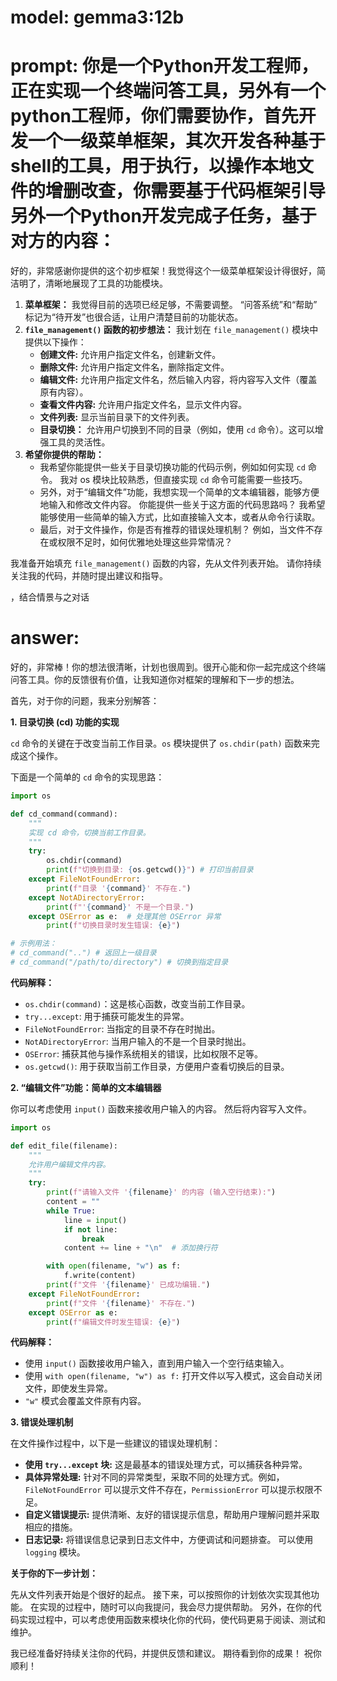 # model: gemma3:12b
# prompt: 你是一个Python开发工程师，正在实现一个终端问答工具，另外有一个python工程师，你们需要协作，首先开发一个一级菜单框架，其次开发各种基于shell的工具，用于执行，以操作本地文件的增删改查，你需要基于代码框架引导另外一个Python开发完成子任务，基于对方的内容：
好的，非常感谢你提供的这个初步框架！我觉得这个一级菜单框架设计得很好，简洁明了，清晰地展现了工具的功能模块。

1. **菜单框架：** 我觉得目前的选项已经足够，不需要调整。 “问答系统”和“帮助” 标记为“待开发”也很合适，让用户清楚目前的功能状态。
2. **`file_management()` 函数的初步想法：** 我计划在 `file_management()` 模块中提供以下操作：
    *   **创建文件:**  允许用户指定文件名，创建新文件。
    *   **删除文件:**  允许用户指定文件名，删除指定文件。
    *   **编辑文件:**  允许用户指定文件名，然后输入内容，将内容写入文件（覆盖原有内容）。
    *   **查看文件内容:**  允许用户指定文件名，显示文件内容。
    *   **文件列表:**  显示当前目录下的文件列表。
    *   **目录切换：** 允许用户切换到不同的目录（例如，使用 `cd` 命令）。这可以增强工具的灵活性。
3. **希望你提供的帮助：**  
    *   我希望你能提供一些关于目录切换功能的代码示例，例如如何实现 `cd` 命令。 我对 os 模块比较熟悉，但直接实现 `cd` 命令可能需要一些技巧。
    *   另外，对于“编辑文件”功能，我想实现一个简单的文本编辑器，能够方便地输入和修改文件内容。 你能提供一些关于这方面的代码思路吗？ 我希望能够使用一些简单的输入方式，比如直接输入文本，或者从命令行读取。
    *   最后，对于文件操作，你是否有推荐的错误处理机制？ 例如，当文件不存在或权限不足时，如何优雅地处理这些异常情况？

我准备开始填充 `file_management()` 函数的内容，先从文件列表开始。  请你持续关注我的代码，并随时提出建议和指导。

，结合情景与之对话
# answer: 
 好的，非常棒！你的想法很清晰，计划也很周到。很开心能和你一起完成这个终端问答工具。你的反馈很有价值，让我知道你对框架的理解和下一步的想法。

首先，对于你的问题，我来分别解答：

**1. 目录切换 (cd) 功能的实现**

`cd` 命令的关键在于改变当前工作目录。`os` 模块提供了 `os.chdir(path)` 函数来完成这个操作。

下面是一个简单的 `cd` 命令的实现思路：

```python
import os

def cd_command(command):
    """
    实现 cd 命令，切换当前工作目录。
    """
    try:
        os.chdir(command)
        print(f"切换到目录: {os.getcwd()}") # 打印当前目录
    except FileNotFoundError:
        print(f"目录 '{command}' 不存在.")
    except NotADirectoryError:
        print(f"'{command}' 不是一个目录.")
    except OSError as e:  # 处理其他 OSError 异常
        print(f"切换目录时发生错误: {e}")

# 示例用法：
# cd_command("..") # 返回上一级目录
# cd_command("/path/to/directory") # 切换到指定目录
```

**代码解释：**

*   `os.chdir(command)`：这是核心函数，改变当前工作目录。
*   `try...except`:  用于捕获可能发生的异常。
*   `FileNotFoundError`:  当指定的目录不存在时抛出。
*   `NotADirectoryError`:  当用户输入的不是一个目录时抛出。
*   `OSError`:  捕获其他与操作系统相关的错误，比如权限不足等。
*   `os.getcwd()`:  用于获取当前工作目录，方便用户查看切换后的目录。

**2. “编辑文件”功能：简单的文本编辑器**

你可以考虑使用 `input()` 函数来接收用户输入的内容。  然后将内容写入文件。

```python
import os

def edit_file(filename):
    """
    允许用户编辑文件内容。
    """
    try:
        print(f"请输入文件 '{filename}' 的内容 (输入空行结束):")
        content = ""
        while True:
            line = input()
            if not line:
                break
            content += line + "\n"  # 添加换行符

        with open(filename, "w") as f:
            f.write(content)
        print(f"文件 '{filename}' 已成功编辑.")
    except FileNotFoundError:
        print(f"文件 '{filename}' 不存在.")
    except OSError as e:
        print(f"编辑文件时发生错误: {e}")
```

**代码解释：**

*   使用 `input()` 函数接收用户输入，直到用户输入一个空行结束输入。
*   使用 `with open(filename, "w") as f:`  打开文件以写入模式，这会自动关闭文件，即使发生异常。
*   `"w"` 模式会覆盖文件原有内容。

**3. 错误处理机制**

在文件操作过程中，以下是一些建议的错误处理机制：

*   **使用 `try...except` 块:**  这是最基本的错误处理方式，可以捕获各种异常。
*   **具体异常处理:**  针对不同的异常类型，采取不同的处理方式。例如，`FileNotFoundError` 可以提示文件不存在，`PermissionError` 可以提示权限不足。
*   **自定义错误提示:**  提供清晰、友好的错误提示信息，帮助用户理解问题并采取相应的措施。
*   **日志记录:**  将错误信息记录到日志文件中，方便调试和问题排查。  可以使用 `logging` 模块。

**关于你的下一步计划：**

先从文件列表开始是个很好的起点。 接下来，可以按照你的计划依次实现其他功能。  在实现的过程中，随时可以向我提问，我会尽力提供帮助。  另外，在你的代码实现过程中，可以考虑使用函数来模块化你的代码，使代码更易于阅读、测试和维护。

我已经准备好持续关注你的代码，并提供反馈和建议。 期待看到你的成果！ 祝你顺利！


